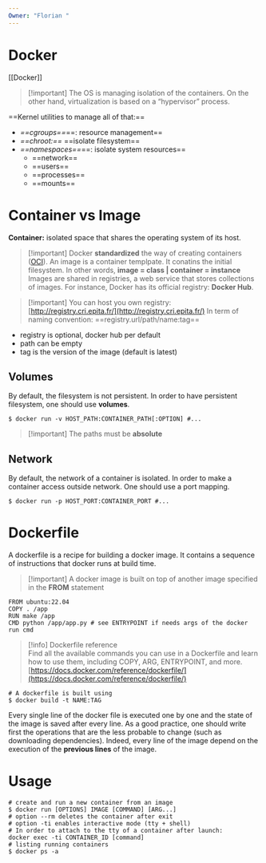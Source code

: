 ```yaml
---
Owner: "Florian "
---
```

# Docker
[[Docker]]

> [!important] The OS is managing isolation of the containers. On the other hand, virtualization is based on a “hypervisor” process.
  
==Kernel utilities to manage all of that:==
- _==cgroups==_==: resource management==
- _==chroot:==_ ==isolate filesystem==
- _==namespaces==_==: isolate system resources==
    - ==network==
    - ==users==
    - ==processes==
    - ==mounts==
# Container vs Image
**Container:** isolated space that shares the operating system of its host.

> [!important] Docker **standardized** the way of creating containers ([OCI](https://opencontainers.org/)).
An image is a container templpate. It conatins the initial filesystem.
In other words, **image = class | container = instance**
Images are shared in registries, a web service that stores collections of images. For instance, Docker has its official registry: **Docker Hub**.

> [!important] You can host you own registry: [http://registry.cri.epita.fr/](http://registry.cri.epita.fr/)
In term of naming convention:
==registry.url/path/name:tag==
- registry is optional, docker hub per default
- path can be empty
- tag is the version of the image (default is latest)
## Volumes
By default, the filesystem is not persistent. In order to have persistent filesystem, one should use **volumes**.
```Shell
$ docker run -v HOST_PATH:CONTAINER_PATH[:OPTION] #...
```

> [!important] The paths must be **absolute**
## Network
By default, the network of a container is isolated. In order to make a container access outside network. One should use a port mapping.
```Shell
$ docker run -p HOST_PORT:CONTAINER_PORT #...
```
  
# Dockerfile
A dockerfile is a recipe for building a docker image. It contains a sequence of instructions that docker runs at build time.

> [!important] A docker image is built on top of another image specified in the **FROM** statement
```Shell
FROM ubuntu:22.04
COPY . /app
RUN make /app
CMD python /app/app.py # see ENTRYPOINT if needs args of the docker run cmd 
```

> [!info] Dockerfile reference  
> Find all the available commands you can use in a Dockerfile and learn how to use them, including COPY, ARG, ENTRYPOINT, and more.  
> [https://docs.docker.com/reference/dockerfile/](https://docs.docker.com/reference/dockerfile/)  
```Shell
# A dockerfile is built using
$ docker build -t NAME:TAG
```
Every single line of the docker file is executed one by one and the state of the image is saved after every line.
As a good practice, one should write first the operations that are the less probable to change (such as downloading dependencies). Indeed, every line of the image depend on the execution of the **previous lines** of the image.
# Usage
```Shell
# create and run a new container from an image
$ docker run [OPTIONS] IMAGE [COMMAND] [ARG...]
# option --rm deletes the container after exit
# option -ti enables interactive mode (tty + shell)
# In order to attach to the tty of a container after launch:
docker exec -ti CONTAINER_ID [command]
# listing running containers
$ docker ps -a
```